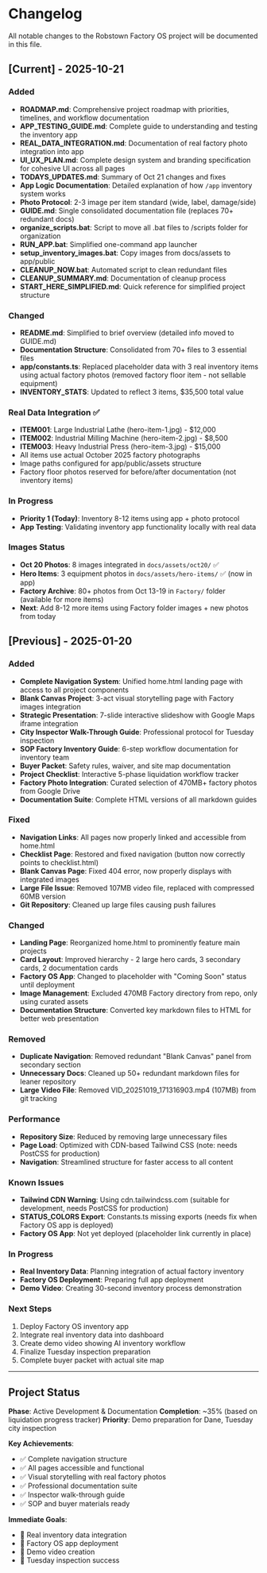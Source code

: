 # Changelog

All notable changes to the Robstown Factory OS project will be documented in this file.

## [Current] - 2025-10-21

### Added
- **ROADMAP.md**: Comprehensive project roadmap with priorities, timelines, and workflow documentation
- **APP_TESTING_GUIDE.md**: Complete guide to understanding and testing the inventory app
- **REAL_DATA_INTEGRATION.md**: Documentation of real factory photo integration into app
- **UI_UX_PLAN.md**: Complete design system and branding specification for cohesive UI across all pages
- **TODAYS_UPDATES.md**: Summary of Oct 21 changes and fixes
- **App Logic Documentation**: Detailed explanation of how `/app` inventory system works
- **Photo Protocol**: 2-3 image per item standard (wide, label, damage/side)
- **GUIDE.md**: Single consolidated documentation file (replaces 70+ redundant docs)
- **organize_scripts.bat**: Script to move all .bat files to /scripts folder for organization
- **RUN_APP.bat**: Simplified one-command app launcher
- **setup_inventory_images.bat**: Copy images from docs/assets to app/public
- **CLEANUP_NOW.bat**: Automated script to clean redundant files
- **CLEANUP_SUMMARY.md**: Documentation of cleanup process
- **START_HERE_SIMPLIFIED.md**: Quick reference for simplified project structure

### Changed
- **README.md**: Simplified to brief overview (detailed info moved to GUIDE.md)
- **Documentation Structure**: Consolidated from 70+ files to 3 essential files
- **app/constants.ts**: Replaced placeholder data with 3 real inventory items using actual factory photos (removed factory floor item - not sellable equipment)
- **INVENTORY_STATS**: Updated to reflect 3 items, $35,500 total value

### Real Data Integration ✅
- **ITEM001**: Large Industrial Lathe (hero-item-1.jpg) - $12,000
- **ITEM002**: Industrial Milling Machine (hero-item-2.jpg) - $8,500
- **ITEM003**: Heavy Industrial Press (hero-item-3.jpg) - $15,000
- All items use actual October 2025 factory photographs
- Image paths configured for app/public/assets structure
- Factory floor photos reserved for before/after documentation (not inventory items)

### In Progress
- **Priority 1 (Today)**: Inventory 8-12 items using app + photo protocol
- **App Testing**: Validating inventory app functionality locally with real data

### Images Status
- **Oct 20 Photos**: 8 images integrated in `docs/assets/oct20/` ✅
- **Hero Items**: 3 equipment photos in `docs/assets/hero-items/` ✅ (now in app)
- **Factory Archive**: 80+ photos from Oct 13-19 in `Factory/` folder (available for more items)
- **Next**: Add 8-12 more items using Factory folder images + new photos from today

## [Previous] - 2025-01-20

### Added
- **Complete Navigation System**: Unified home.html landing page with access to all project components
- **Blank Canvas Project**: 3-act visual storytelling page with Factory images integration
- **Strategic Presentation**: 7-slide interactive slideshow with Google Maps iframe integration
- **City Inspector Walk-Through Guide**: Professional protocol for Tuesday inspection
- **SOP Factory Inventory Guide**: 6-step workflow documentation for inventory team
- **Buyer Packet**: Safety rules, waiver, and site map documentation
- **Project Checklist**: Interactive 5-phase liquidation workflow tracker
- **Factory Photo Integration**: Curated selection of 470MB+ factory photos from Google Drive
- **Documentation Suite**: Complete HTML versions of all markdown guides

### Fixed
- **Navigation Links**: All pages now properly linked and accessible from home.html
- **Checklist Page**: Restored and fixed navigation (button now correctly points to checklist.html)
- **Blank Canvas Page**: Fixed 404 error, now properly displays with integrated images
- **Large File Issue**: Removed 107MB video file, replaced with compressed 60MB version
- **Git Repository**: Cleaned up large files causing push failures

### Changed
- **Landing Page**: Reorganized home.html to prominently feature main projects
- **Card Layout**: Improved hierarchy - 2 large hero cards, 3 secondary cards, 2 documentation cards
- **Factory OS App**: Changed to placeholder with "Coming Soon" status until deployment
- **Image Management**: Excluded 470MB Factory directory from repo, only using curated assets
- **Documentation Structure**: Converted key markdown files to HTML for better web presentation

### Removed
- **Duplicate Navigation**: Removed redundant "Blank Canvas" panel from secondary section
- **Unnecessary Docs**: Cleaned up 50+ redundant markdown files for leaner repository
- **Large Video File**: Removed VID_20251019_171316903.mp4 (107MB) from git tracking

### Performance
- **Repository Size**: Reduced by removing large unnecessary files
- **Page Load**: Optimized with CDN-based Tailwind CSS (note: needs PostCSS for production)
- **Navigation**: Streamlined structure for faster access to all content

### Known Issues
- **Tailwind CDN Warning**: Using cdn.tailwindcss.com (suitable for development, needs PostCSS for production)
- **STATUS_COLORS Export**: Constants.ts missing exports (needs fix when Factory OS app is deployed)
- **Factory OS App**: Not yet deployed (placeholder link currently in place)

### In Progress
- **Real Inventory Data**: Planning integration of actual factory inventory
- **Factory OS Deployment**: Preparing full app deployment
- **Demo Video**: Creating 30-second inventory process demonstration

### Next Steps
1. Deploy Factory OS inventory app
2. Integrate real inventory data into dashboard
3. Create demo video showing AI inventory workflow
4. Finalize Tuesday inspection preparation
5. Complete buyer packet with actual site map

---

## Project Status

**Phase**: Active Development & Documentation
**Completion**: ~35% (based on liquidation progress tracker)
**Priority**: Demo preparation for Dane, Tuesday city inspection

**Key Achievements**:
- ✅ Complete navigation structure
- ✅ All pages accessible and functional
- ✅ Visual storytelling with real factory photos
- ✅ Professional documentation suite
- ✅ Inspector walk-through guide
- ✅ SOP and buyer materials ready

**Immediate Goals**:
- 🎯 Real inventory data integration
- 🎯 Factory OS app deployment
- 🎯 Demo video creation
- 🎯 Tuesday inspection success

